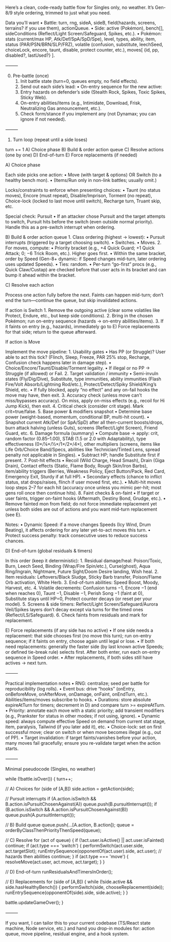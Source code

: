 Here’s a clean, code-ready battle flow for Singles only, no weather. It’s Gen-8/9 style ordering, trimmed to just what you need.

Data you’ll want
	•	Battle: turn, rng, sideA, sideB, field(hazards, screens, terrains? if you use them), actionQueue.
	•	Side: active (Pokémon), bench[], sideConditions (Reflect/Light Screen/Safeguard, Spikes, etc.).
	•	Pokémon: stats (current/max HP, Atk/Def/SpA/SpD/Spe), level, types, ability, item, status (PAR/PSN/BRN/SLP/FRZ), volatile (confusion, substitute, leechSeed, choiceLock, encore, taunt, disable, protect counter, etc.), moves[ {id, pp, disabled?, lastUsed?} ].

⸻

0) Pre-battle (once)
	1.	Init battle state (turn=0, queues empty, no field effects).
	2.	Send out each side’s lead:
	•	On-entry sequence for the new active:
	1.	Entry hazards on defender’s side (Stealth Rock, Spikes, Toxic Spikes, Sticky Web).
	2.	On-entry abilities/items (e.g., Intimidate, Download, Frisk, Neutralizing Gas announcement, etc.).
	3.	Check form/stance if you implement any (not Dynamax; you can ignore if not needed).

⸻

1) Turn loop (repeat until a side loses)

turn += 1
A) Choice phase
B) Build & order action queue
C) Resolve actions (one by one)
D) End-of-turn
E) Force replacements (if needed)

A) Choice phase

Each side picks one action:
	•	Move (with target & options) OR Switch (to a healthy bench mon).
	•	(Items/Run only in non-link battles; usually omit.)

Locks/constraints to enforce when presenting choices:
	•	Taunt (no status moves), Encore (must repeat), Disable/Imprison, Torment (no repeat), Choice-lock (locked to last move until switch), Recharge turn, Truant skip, etc.

Special check: Pursuit
	•	If an attacker chose Pursuit and the target attempts to switch, Pursuit hits before the switch (even outside normal priority). Handle this as a pre-switch interrupt when ordering.

B) Build & order action queue
	1.	Class ordering (highest → lowest):
	•	Pursuit interrupts (triggered by a target choosing switch).
	•	Switches.
	•	Moves.
	2.	For moves, compute:
	•	Priority bracket (e.g., +4 Quick Guard; +1 Quick Attack; 0; −6 Trick Room, etc.). Higher goes first.
	•	Within the same bracket, order by Speed (Gen-8+ dynamic: if Speed changes mid-turn, later ordering uses updated Speeds).
	•	Ties: random.
	•	Per-turn “go-first” procs (e.g., Quick Claw/Custap) are checked before that user acts in its bracket and can bump it ahead within the bracket.

C) Resolve each action

Process one action fully before the next. Faints can happen mid-turn; don’t end the turn—continue the queue, but skip invalidated actions.

If action is Switch
	1.	Remove the outgoing active (clear some volatiles like Protect, Endure, etc., but keep side conditions).
	2.	Bring in the chosen Pokémon; run on-entry sequence (hazards → on-entry abilities/items).
	3.	If it faints on entry (e.g., hazards), immediately go to E) Force replacements for that side; return to the queue afterward.

If action is Move

Implement the move pipeline:
	1.	Usability gates
	•	Has PP (or Struggle)? User able to act this tick? (Flinch, Sleep, Freeze, PAR 25% stop, Recharge, Confusion check happens later in damage step).
	•	Choice/Encore/Taunt/Disable/Torment legality.
	•	If illegal or no PP → Struggle (if allowed) or Fail.
	2.	Target validation / immunity
	•	Semi-invuln states (Fly/Dig/Dive), Substitute, type immunities, ability immunities (Flash Fire/Volt Absorb/Lightning Rod/etc.), Protect/Detect/Spiky Shield/King’s Shield, etc.
	•	If fully blocked, apply “no effect” and any on-fail hooks the move may have, then exit.
	3.	Accuracy check (unless move can’t miss/bypasses accuracy). On miss, apply on-miss effects (e.g., recoil for Hi Jump Kick), then exit.
	4.	Critical check (consider crit stage). Mark crit=true/false.
	5.	Base power & modifiers snapshot
	•	Determine base power (weight-based, momentum, conditional BP, multi-hit count).
	•	Snapshot current Atk/Def (or SpA/SpD) after all then-current boosts/drops, burn attack halving (unless Guts), screens (Reflect/Light Screen), Friend Guard, etc.
	6.	Damage formula (summary)
	•	Compute base → apply: crit, random factor (0.85–1.00), STAB (1.5 or 2.0 with Adaptability), type effectiveness (0×/¼×/½×/1×/2×/4×), other multipliers (screens, items like Life Orb/Choice Band/Specs, abilities like Technician/Tinted Lens, spread penalty not applicable in Singles).
	•	Subtract HP; handle Substitute first if present.
	7.	Post-hit effects
	•	Recoil (Wild Charge, Head Smash), Drain (Giga Drain), Contact effects (Static, Flame Body, Rough Skin/Iron Barbs), item/ability triggers (Berries, Weakness Policy, Eject Button/Pack, Red Card, Emergency Exit, Sturdy if at full HP).
	•	Secondary effects (chance to inflict status, stat drops/raises, flinch if user moved first, etc.).
	•	Multi-hit moves loop steps 2–7 for each hit (accuracy once unless you mimic per-hit; most gens roll once then continue hits).
	8.	Faint checks & on-faint
	•	If target or user faints, trigger on-faint hooks (Aftermath, Destiny Bond, Grudge, etc.).
	•	Remove fainted mon from field; do not force immediate replacement yet unless both sides are out of actions and you want mid-turn replacement (see E).

Notes:
	•	Dynamic Speed: if a move changes Speeds (Icy Wind, Drum Beating), it affects ordering for any later yet-to-act moves this turn.
	•	Protect success penalty: track consecutive uses to reduce success chances.

D) End-of-turn (global residuals & timers)

In this order (keep it deterministic):
	1.	Residual damage/heal: Poison/Toxic, Burn, Leech Seed, Binding (Wrap/Fire Spin/etc.), Curse(ghost), Aqua Ring/Ingrain, Nightmare, Future Sight/Doom Desire landing, Wish heal.
	2.	Item residuals: Leftovers/Black Sludge, Sticky Barb transfer, Poison/Flame Orb activation, White Herb.
	3.	End-of-turn abilities: Speed Boost, Moody, Harvest, etc.
	4.	Volatile decrements: Confusion turns −1, Encore −1 (end when reaches 0), Taunt −1, Disable −1, Perish Song −1 (faint at 0), Substitute stays until HP=0, Protect counter decays (or reset per your model).
	5.	Screens & side timers: Reflect/Light Screen/Safeguard/Aurora Veil/Spikes layers don’t decay except via turns for the timed ones (Reflect/LS/Safeguard).
	6.	Check faints from residuals and mark for replacement.

E) Force replacements (if any side has no active)
	•	If one side needs a replacement: that side chooses first (no move this turn); run on-entry sequence; if it faints on entry, choose again until legal or lose.
	•	If both need replacements: generally the faster side (by last known active Speeds; or defined tie-break rule) selects first. After both enter, run each on-entry sequence in Speed order.
	•	After replacements, if both sides still have actives → next turn.

⸻

Practical implementation notes
	•	RNG: centralize; seed per battle for reproducibility (log rolls).
	•	Event bus: drive “hooks” (onEntry, onBeforeMove, onAfterMove, onDamage, onFaint, onEndTurn, etc.). Abilities/items/moves subscribe to hooks.
	•	Durations: store absolute expireAtTurn for timers; decrement in D) and compare turn >= expireAtTurn.
	•	Priority: annotate each move with a static priority; add transient modifiers (e.g., Prankster for status in other modes; if not using, ignore).
	•	Dynamic speed: always compute effective Speed on demand from current stat stage, item, paralysis, Tailwind (if you later add it), etc.
	•	Choice-lock: set on first successful move; clear on switch or when move becomes illegal (e.g., out of PP).
	•	Target invalidation: if target faints/vanishes before your action, many moves fail gracefully; ensure you re-validate target when the action starts.

⸻

Minimal pseudocode (Singles, no weather)

while (!battle.isOver()) {
  turn++;

  // A) Choices
  for (side of [A,B]) side.action = getAction(side);

  // Pursuit interrupts
  if (A.action.isSwitch && B.action.isPursuitChosenAgainst(A)) queue.push(B.pursuitInterrupt());
  if (B.action.isSwitch && A.action.isPursuitChosenAgainst(B)) queue.push(A.pursuitInterrupt());

  // B) Build queue
  queue.push(...[A.action, B.action]);
  queue = orderByClassThenPriorityThenSpeed(queue);

  // C) Resolve
  for (act of queue) {
    if (!act.user.isActive() || act.user.isFainted) continue;
    if (act.type === 'switch') {
      performSwitch(act.user.side, act.targetSlot);
      runEntrySequence(opponentOf(act.user).side, act.user); // hazards then abilities
      continue;
    }
    if (act.type === 'move') {
      resolveMove(act.user, act.move, act.target);
    }
  }

  // D) End-of-turn
  runResidualsAndTimersInOrder();

  // E) Replacements
  for (side of [A,B]) {
    while (!side.active && side.hasHealthyBench()) {
      performSwitch(side, chooseReplacement(side));
      runEntrySequence(opponentOf(side).side, side.active);
    }
  }

  battle.updateGameOver();
}


⸻

If you want, I can tailor this to your current codebase (TS/React state machine, Node service, etc.) and hand you drop-in modules for: action queue, move pipeline, residual engine, and a hook system.